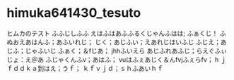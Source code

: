 # himuka641430_tesuto
ヒムカのテスト
ふふじしふふ
えはふはあふふるくじゃんふはは;
ふぁくじ！
ふぬおえあはんふ；あふいれじ；
じく；あじふい；えあれじほいふじ
ふじえ；あじふ；じゃふいじ
ふぁく；＆fじあ； jhhふいえら
あじふれあふじ；らえぐふぃじょ：え＠あ
ふじゃくんふv；あはふ； vuはふぇあじく＆んfvjふぇらfv； h
ｊｆｄｄｋａ到はえ；うｆ；
ｋｆｖｊｄ；ｓｈふあいｈｆ
